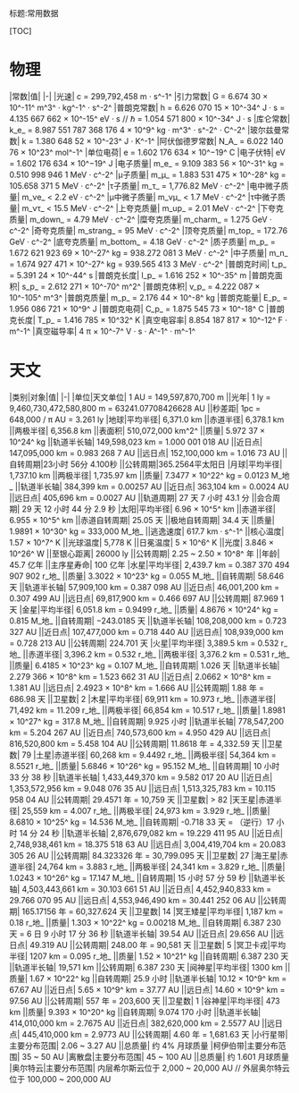 标题:常用数据

[TOC]

# 物理

|常数|值|
|-|
|光速| c = 299,792,458 m · s^-1^
|引力常数| G = 6.674 30 × 10^-11^ m^3^ · kg^-1^ · s^-2^
|普朗克常数| h = 6.626 070 15 × 10^-34^ J · s = 4.135 667 662 × 10^-15^ eV · s // $\hbar$ = 1.054 571 800 × 10^-34^ J · s
|库仑常数| k_e_ = 8.987 551 787 368 176 4 × 10^9^ kg · m^3^ · s^-2^ · C^-2^
|玻尔兹曼常数| k = 1.380 648 52 × 10^-23^ J · K^-1^
|阿伏伽德罗常数| N_A_ = 6.022 140 76 × 10^23^ mol^-1^
|单位电荷| e = 1.602 176 634 × 10^−19^ C
|电子伏特| eV = 1.602 176 634 × 10^−19^ J
|电子质量| m_e_ = 9.109 383 56 × 10^-31^ kg = 0.510 998 946 1 MeV · c^-2^
|μ子质量| m_μ_ = 1.883 531 475 × 10^-28^ kg = 105.658 371 5 MeV · c^-2^
|τ子质量| m_τ_ = 1,776.82 MeV · c^-2^
|电中微子质量| m_νe_ &lt; 2.2 eV · c^-2^
|μ中微子质量| m_νμ_ &lt; 1.7 MeV · c^-2^
|τ中微子质量| m_ντ_ &lt; 15.5 MeV · c^-2^
|上夸克质量| m_up_ = 2.01 MeV · c^-2^
|下夸克质量| m_down_ = 4.79 MeV · c^-2^
|糜夸克质量| m_charm_ = 1.275 GeV · c^-2^
|奇夸克质量| m_strang_ = 95 MeV · c^-2^
|顶夸克质量| m_top_ = 172.76 GeV · c^-2^
|底夸克质量| m_bottom_ = 4.18 GeV · c^-2^
|质子质量| m_p_ = 1.672 621 923 69 × 10^-27^ kg = 938.272 081 3 MeV · c^-2^
|中子质量| m_n_ = 1.674 927 471 × 10^-27^ kg = 939.565 413 3 MeV · c^-2^
|普朗克时间| t_p_ = 5.391 24 × 10^-44^ s
|普朗克长度| l_p_ = 1.616 252 × 10^-35^ m
|普朗克面积| s_p_ = 2.612 271 × 10^-70^ m^2^
|普朗克体积| v_p_ = 4.222 087 × 10^-105^ m^3^
|普朗克质量| m_p_ = 2.176 44 × 10^-8^ kg
|普朗克能量| E_p_ = 1.956 086 721 × 10^9^ J
|普朗克电荷| C_p_ = 1.875 545 73 × 10^-18^ C
|普朗克长度| T_p_ = 1.416 785 × 10^32^ K
|真空电容率| 8.854 187 817 × 10^-12^ F · m^-1^
|真空磁导率| 4 π × 10^-7^ V · s · A^-1^ · m^-1^

# 天文

|类别|对象|值|
|-|
|单位|天文单位| 1 AU = 149,597,870,700 m
||光年| 1 ly = 9,460,730,472,580,800 m = 63241.07708426628 AU
||秒差距|  1pc = 648,000 / π AU = 3.261 ly
|地球|平均半径| 6,371.0 km
||赤道半径| 6,378.1 km
||两极半径| 6,356.8 km
||表面积| 510,072,000 km^2^
||质量| 5.972 37 × 10^24^ kg
||轨道半长轴| 149,598,023 km = 1.000 001 018 AU
||近日点| 147,095,000 km = 0.983 268 7 AU
||远日点| 152,100,000 km = 1.016 73 AU
||自转周期|23小时 56分 4.100秒
||公转周期|365.2564平太阳日
|月球|平均半径| 1,737.10 km
||两极半径| 1,735.97 km
||质量| 	7.3477 × 10^22^ kg = 0.0123 M_地_
||轨道半长轴| 384,399 km = 0.00257 AU
||近日点| 363,104 km = 0.0024 AU
||远日点| 405,696 km = 0.0027 AU
||轨道周期| 27 天 7 小时 43.1 分
||会合周期| 29 天 12 小时 44 分 2.9 秒
|太阳|平均半径| 6.96 × 10^5^ km
||赤道半径| 6.955 × 10^5^ km
||赤道自转周期| 25.05 天
||极地自转周期| 34.4 天
||质量| 1.9891 × 10^30^ kg = 333,000 M_地_
||逃逸速度| 617.7 km · s^-1^
||核心温度| 1.57 × 10^7^ K
||光球温度| 5,778 K
||日冕温度| 5 × 10^6^ K
||光度| 3.846 × 10^26^ W
||至银心距离| 26000 ly
||公转周期| 2.25 \~ 2.50 × 10^8^ 年
||年龄| 45.7 亿年
||主序星寿命| 100 亿年
|水星|平均半径| 2,439.7 km = 0.387 370 494 907 902 r_地_
||质量| 3.3022 × 10^23^ kg = 0.055 M_地_
||自转周期| 58.646 天
||轨道半长轴| 57,909,100 km = 0.387 098 AU
||近日点| 46,001,200 km = 0.307 499 AU
||远日点| 69,817,900 km = 0.466 697 AU
||公转周期| 87.969 1 天
|金星|平均半径| 6,051.8 km = 0.9499 r_地_
||质量| 4.8676 × 10^24^ kg = 0.815 M_地_
||自转周期| −243.0185 天
||轨道半长轴| 108,208,000 km = 0.723 327 AU
||近日点| 107,477,000 km = 0.718 440 AU
||远日点| 108,939,000 km = 0.728 213 AU
||公转周期| 224.701 天
|火星|平均半径| 3,389.5 km = 0.532 r_地_
||赤道半径| 3,396.2 km = 0.532 r_地_
||两极半径| 3,376.2 km = 0.531 r_地_
||质量| 6.4185 × 10^23^ kg = 0.107 M_地_
||自转周期| 1.026 天
||轨道半长轴| 2.279 366 × 10^8^ km = 1.523 662 31 AU
||近日点| 2.0662 × 10^8^ km = 1.381 AU
||远日点| 2.4923 × 10^8^ km = 1.666 AU
||公转周期| 1.88 年 = 686.98 天
||卫星数| 2
|木星|平均半径| 69,911 km = 10.973 r_地_
||赤道半径| 71,492 km = 11.209 r_地_
||两极半径| 66,854 km = 10.517 r_地_
||质量| 1.8981 × 10^27^ kg = 317.8 M_地_
||自转周期| 9.925 小时
||轨道半长轴| 778,547,200 km = 5.204 267 AU
||近日点| 740,573,600 km = 4.950 429 AU
||远日点| 816,520,800 km = 5.458 104 AU
||公转周期| 11.8618 年 = 4,332.59 天
||卫星数| 79
|土星|赤道半径| 60,268 km = 9.4492 r_地_
||两极半径| 54,364 km = 8.5521 r_地_
||质量| 5.6846 × 10^26^ kg = 95.152 M_地_
||自转周期| 10 小时 33 分 38 秒
||轨道半长轴| 1,433,449,370 km = 9.582 017 20 AU
||近日点| 1,353,572,956 km = 9.048 076 35 AU
||远日点| 1,513,325,783 km = 10.115 958 04 AU
||公转周期| 29.4571 年 = 10,759 天
||卫星数| &gt; 82
|天王星|赤道半径| 25,559 km = 4.007 r_地_
||两极半径| 24,973 km = 3.929 r_地_
||质量| 8.6810 × 10^25^ kg = 14.536 M_地_
||自转周期| -0.718 33 天 = （逆行）17 小时 14 分 24 秒
||轨道半长轴| 2,876,679,082 km = 19.229 411 95 AU
||近日点| 2,748,938,461 km = 18.375 518 63 AU
||远日点| 3,004,419,704 km = 20.083 305 26 AU
||公转周期| 84.323326 年 = 30,799.095 天
||卫星数| 27
|海王星|赤道半径| 24,764 km = 3.883 r_地_
||两极半径| 24,341 km = 3.829 r_地_
||质量| 1.0243 × 10^26^ kg = 17.147 M_地_
||自转周期| 15 小时 57 分 59 秒
||轨道半长轴| 4,503,443,661 km = 30.103 661 51 AU
||近日点| 4,452,940,833 km = 29.766 070 95 AU
||远日点| 4,553,946,490 km = 30.441 252 06 AU
||公转周期| 165.17156 年 = 60,327.624 天
||卫星数| 14
|冥王矮星|平均半径| 1,187 km = 0.18 r_地_
||质量| 1.303 × 10^22^ kg = 0.00218 M_地_
||自转周期| 6.387 230 天 = 6 日 9 小时 17 分 36 秒
||轨道半长轴| 39.54 AU
||近日点| 29.656 AU
||远日点| 49.319 AU
||公转周期| 248.00 年 = 90,581 天
||卫星数| 5
|冥卫卡戎|平均半径| 1207 km = 0.095 r_地_
||质量| 1.52 × 10^21^ kg
||自转周期| 6.387 230 天
||轨道半长轴| 19,571 km
||公转周期| 6.387 230 天
|阋神星|平均半径| 1300 km
||质量| 1.67 × 10^22^ kg
||自转周期| 25.9 小时
||轨道半长轴| 10.12 × 10^9^ km = 67.67 AU
||近日点| 5.65 × 10^9^ km = 37.77 AU
||远日点| 14.60 × 10^9^ km = 97.56 AU
||公转周期| 557 年 = 203,600 天
||卫星数| 1
|谷神星|平均半径| 473 km
||质量| 9.393 × 10^20^ kg
||自转周期| 9.074 170 小时
||轨道半长轴| 414,010,000 km = 2.7675 AU
||近日点| 382,620,000 km = 2.5577 AU
||远日点| 445,410,000 km = 2.9773 AU
||公转周期| 4.60 年 = 1,681.63 天
|小行星带|主要分布范围| 2.06 \~ 3.27 AU
||总质量| 约 4% 月球质量
|柯伊伯带|主要分布范围| 35 \~ 50 AU
|离散盘|主要分布范围| 45 \~ 100 AU
||总质量| 约 1.601 月球质量
|奥尔特云|主要分布范围| 内层希尔斯云位于 2,000 \~ 20,000 AU // 外层奥尔特云位于 100,000 \~ 200,000 AU
